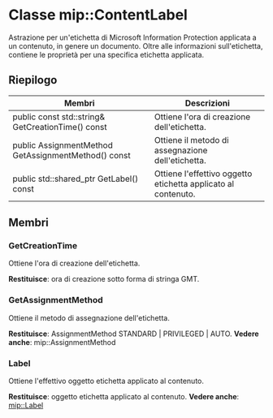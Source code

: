 # <a name="class-mipcontentlabel"></a>Classe mip::ContentLabel 
Astrazione per un'etichetta di Microsoft Information Protection applicata a un contenuto, in genere un documento.
Oltre alle informazioni sull'etichetta, contiene le proprietà per una specifica etichetta applicata.
  
## <a name="summary"></a>Riepilogo
 Membri                        | Descrizioni                                
--------------------------------|---------------------------------------------
 public const std::string& GetCreationTime() const  |  Ottiene l'ora di creazione dell'etichetta.
 public AssignmentMethod GetAssignmentMethod() const  |  Ottiene il metodo di assegnazione dell'etichetta.
public std::shared_ptr<Label> GetLabel() const  |  Ottiene l'effettivo oggetto etichetta applicato al contenuto.
  
## <a name="members"></a>Membri
  
### <a name="getcreationtime"></a>GetCreationTime
Ottiene l'ora di creazione dell'etichetta.

  
**Restituisce**: ora di creazione sotto forma di stringa GMT.
  
### <a name="getassignmentmethod"></a>GetAssignmentMethod
Ottiene il metodo di assegnazione dell'etichetta.

  
**Restituisce**: AssignmentMethod STANDARD | PRIVILEGED | AUTO. 
**Vedere anche**: mip::AssignmentMethod
  
### <a name="label"></a>Label
Ottiene l'effettivo oggetto etichetta applicato al contenuto.

  
**Restituisce**: oggetto etichetta applicato al contenuto. 
**Vedere anche**: [mip::Label](class_mip_label.md)